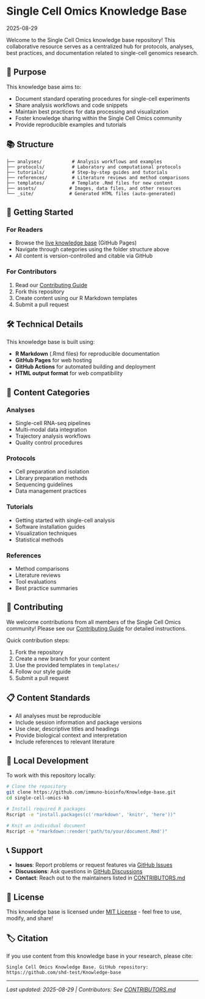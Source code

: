Single Cell Omics Knowledge Base
================
2025-08-29

Welcome to the Single Cell Omics knowledge base repository! This
collaborative resource serves as a centralized hub for protocols,
analyses, best practices, and documentation related to single-cell
genomics research.

## 🧬 Purpose

This knowledge base aims to:

- Document standard operating procedures for single-cell experiments
- Share analysis workflows and code snippets
- Maintain best practices for data processing and visualization
- Foster knowledge sharing within the Single Cell Omics community
- Provide reproducible examples and tutorials

## 📚 Structure

    ├── analyses/           # Analysis workflows and examples
    ├── protocols/          # Laboratory and computational protocols  
    ├── tutorials/          # Step-by-step guides and tutorials
    ├── references/         # Literature reviews and method comparisons
    ├── templates/          # Template .Rmd files for new content
    ├── assets/            # Images, data files, and other resources
    └── _site/             # Generated HTML files (auto-generated)

## 🚀 Getting Started

### For Readers

- Browse the [live knowledge
  base](https://immuno-bioinfo.github.io/Knowledge-base) (GitHub Pages)
- Navigate through categories using the folder structure above
- All content is version-controlled and citable via GitHub

### For Contributors

1.  Read our [Contributing Guide](CONTRIBUTING.md)
2.  Fork this repository
3.  Create content using our R Markdown templates
4.  Submit a pull request

## 🛠️ Technical Details

This knowledge base is built using:

- **R Markdown** (.Rmd files) for reproducible documentation
- **GitHub Pages** for web hosting
- **GitHub Actions** for automated building and deployment
- **HTML output format** for web compatibility

## 📝 Content Categories

### Analyses

- Single-cell RNA-seq pipelines
- Multi-modal data integration
- Trajectory analysis workflows
- Quality control procedures

### Protocols

- Cell preparation and isolation
- Library preparation methods
- Sequencing guidelines
- Data management practices

### Tutorials

- Getting started with single-cell analysis
- Software installation guides
- Visualization techniques
- Statistical methods

### References

- Method comparisons
- Literature reviews
- Tool evaluations
- Best practice summaries

## 🤝 Contributing

We welcome contributions from all members of the Single Cell Omics
community! Please see our [Contributing Guide](CONTRIBUTING.md) for
detailed instructions.

Quick contribution steps:

1.  Fork the repository
2.  Create a new branch for your content
3.  Use the provided templates in `templates/`
4.  Follow our style guide
5.  Submit a pull request

## 📋 Content Standards

- All analyses must be reproducible
- Include session information and package versions
- Use clear, descriptive titles and headings
- Provide biological context and interpretation
- Include references to relevant literature

## 🔧 Local Development

To work with this repository locally:

``` bash
# Clone the repository
git clone https://github.com/immuno-bioinfo/Knowledge-base.git
cd single-cell-omics-kb

# Install required R packages
Rscript -e "install.packages(c('rmarkdown', 'knitr', 'here'))"

# Knit an individual document
Rscript -e "rmarkdown::render('path/to/your/document.Rmd')"
```

## 📞 Support

- **Issues**: Report problems or request features via [GitHub
  Issues](https://github.com/immuno-bioinfo/Knowledge-base/issues)
- **Discussions**: Ask questions in [GitHub
  Discussions](https://github.com/immuno-bioinfo/Knowledge-base/discussions)
- **Contact**: Reach out to the maintainers listed in
  [CONTRIBUTORS.md](CONTRIBUTORS.md)

## 📄 License

This knowledge base is licensed under [MIT License](LICENSE) - feel free
to use, modify, and share!

## 🏷️ Citation

If you use content from this knowledge base in your research, please
cite:

    Single Cell Omics Knowledge Base. GitHub repository: 
    https://github.com/shd-test/Knowledge-base

------------------------------------------------------------------------

*Last updated: 2025-08-29 \| Contributors: See
[CONTRIBUTORS.md](CONTRIBUTORS.md)*
